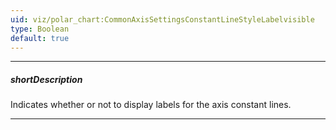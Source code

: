 ```yaml
---
uid: viz/polar_chart:CommonAxisSettingsConstantLineStyleLabelvisible
type: Boolean
default: true
---
```

---
##### shortDescription
Indicates whether or not to display labels for the axis constant lines.

---
